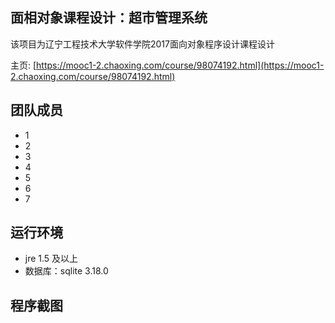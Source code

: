 ## 面相对象课程设计：超市管理系统

该项目为辽宁工程技术大学软件学院2017面向对象程序设计课程设计

主页: [https://mooc1-2.chaoxing.com/course/98074192.html](https://mooc1-2.chaoxing.com/course/98074192.html)

## 团队成员

- 1
- 2
- 3
- 4
- 5
- 6
- 7




## 运行环境

- jre 1.5 及以上
- 数据库：sqlite 3.18.0

## 程序截图

